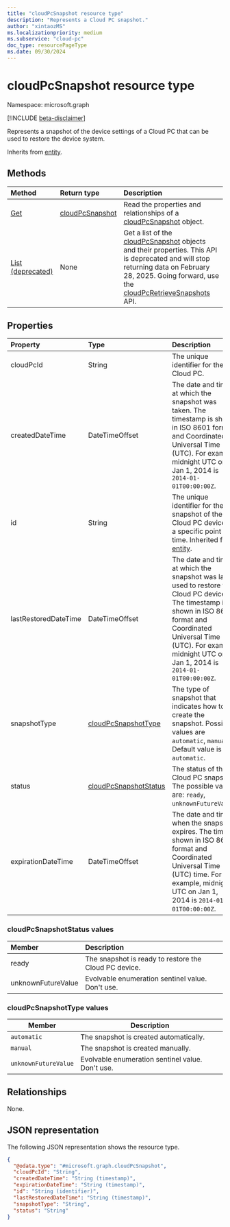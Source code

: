 ```yaml
---
title: "cloudPcSnapshot resource type"
description: "Represents a Cloud PC snapshot."
author: "xintaozMS"
ms.localizationpriority: medium
ms.subservice: "cloud-pc"
doc_type: resourcePageType
ms.date: 09/30/2024
---
```


# cloudPcSnapshot resource type

Namespace: microsoft.graph

[!INCLUDE [beta-disclaimer](../../includes/beta-disclaimer.md)]

Represents a snapshot of the device settings of a Cloud PC that can be used to restore the device system.


Inherits from [entity](../resources/entity.md).

## Methods
|Method|Return type|Description|
|:---|:---|:---|
|[Get](../api/cloudpcsnapshot-get.md)|[cloudPcSnapshot](../resources/cloudpcsnapshot.md)|Read the properties and relationships of a [cloudPcSnapshot](../resources/cloudpcsnapshot.md) object.|
|[List (deprecated)](../api/virtualendpoint-list-snapshots.md)|None|Get a list of the [cloudPcSnapshot](../resources/cloudpcsnapshot.md) objects and their properties. This API is deprecated and will stop returning data on February 28, 2025. Going forward, use the [cloudPcRetrieveSnapshots](../api/cloudpc-retrievesnapshots.md) API.|

## Properties
|Property|Type|Description|
|:---|:---|:---|
|cloudPcId|String|The unique identifier for the Cloud PC.|
|createdDateTime|DateTimeOffset|The date and time at which the snapshot was taken. The timestamp is shown in ISO 8601 format and Coordinated Universal Time (UTC). For example, midnight UTC on Jan 1, 2014 is `2014-01-01T00:00:00Z`.|
|id|String|The unique identifier for the snapshot of the Cloud PC device at a specific point in time. Inherited from [entity](../resources/entity.md).|
|lastRestoredDateTime|DateTimeOffset|The date and time at which the snapshot was last used to restore the Cloud PC device. The timestamp is shown in ISO 8601 format and Coordinated Universal Time (UTC). For example, midnight UTC on Jan 1, 2014 is `2014-01-01T00:00:00Z`.|
|snapshotType| [cloudPcSnapshotType](#cloudpcsnapshottype-values)   | The type of snapshot that indicates how to create the snapshot. Possible values are `automatic`, `manual`. Default value is `automatic`.|
|status|[cloudPcSnapshotStatus](#cloudpcsnapshotstatus-values)|The status of the Cloud PC snapshot. The possible values are: `ready`, `unknownFutureValue`.|
|expirationDateTime|DateTimeOffset| The date and time when the snapshot expires. The time is shown in ISO 8601 format and Coordinated Universal Time (UTC) time. For example, midnight UTC on Jan 1, 2014 is `2014-01-01T00:00:00Z`.|

### cloudPcSnapshotStatus values

|Member|Description|
|:---|:---|
|ready|The snapshot is ready to restore the Cloud PC device.|
|unknownFutureValue|Evolvable enumeration sentinel value. Don't use.|

### cloudPcSnapshotType values

| Member               | Description                                           |
| -------------------- | ----------------------------------------------------- |
| `automatic`          | The snapshot is created automatically.           |
| `manual`             | The snapshot is created manually.               |
| `unknownFutureValue` | Evolvable enumeration sentinel value. Don't use.     |

## Relationships
None.

## JSON representation
The following JSON representation shows the resource type.
<!-- {
  "blockType": "resource",
  "keyProperty": "id",
  "@odata.type": "microsoft.graph.cloudPcSnapshot",
  "baseType": "microsoft.graph.entity",
  "openType": false
}
-->
``` json
{
  "@odata.type": "#microsoft.graph.cloudPcSnapshot",
  "cloudPcId": "String",
  "createdDateTime": "String (timestamp)",
  "expirationDateTime": "String (timestamp)",
  "id": "String (identifier)",
  "lastRestoredDateTime": "String (timestamp)",
  "snapshotType": "String",
  "status": "String"
}
```

